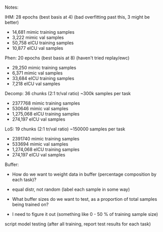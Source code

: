 Notes:

IHM: 28 epochs (best basis at 4) (bad overfitting past this, 3 might be better)
- 14,681 mimic training samples
- 3,222 mimic val samples
- 50,758 eICU training samples
- 10,877 eICU val samples

Phen: 20 epochs (best basis at 8) (haven't tried replay/ewc)
- 29,250 mimic training samples
- 6,371 mimic val samples
- 33,684 eICU training samples
- 7,218 eICU val samples

Decomp: 36 chunks (2:1 tr/val ratio) ~300k samples per task
- 2377768 mimic training samples
- 530646 mimic val samples
- 1,275,068 eICU training samples
- 274,197 eICU val samples

LoS: 19 chunks (2:1 tr/val ratio) ~150000 samples per task
- 2391740 mimic training samples
- 533694 mimic val samples
- 1,274,068 eICU training samples
- 274,197 eICU val samples

Buffer: 
- How do we want to weight data in buffer (percentage composition by each task)?
+ equal distr, not random (label each sample in some way)
- What buffer sizes do we want to test, as a proportion of total samples being trained on?
+ I need to figure it out (something like 0 - 50 % of training sample size)

script model testing (after all training, report test results for each task)